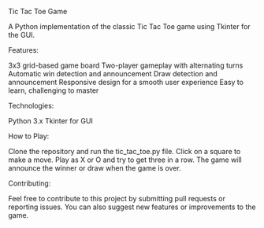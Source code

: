 Tic Tac Toe Game

A Python implementation of the classic Tic Tac Toe game using Tkinter for the GUI.

Features:

3x3 grid-based game board
Two-player gameplay with alternating turns
Automatic win detection and announcement
Draw detection and announcement
Responsive design for a smooth user experience
Easy to learn, challenging to master

Technologies:

Python 3.x
Tkinter for GUI

How to Play:

Clone the repository and run the tic_tac_toe.py file.
Click on a square to make a move.
Play as X or O and try to get three in a row.
The game will announce the winner or draw when the game is over.

Contributing:

Feel free to contribute to this project by submitting pull requests or reporting issues. You can also suggest new features or improvements to the game.
